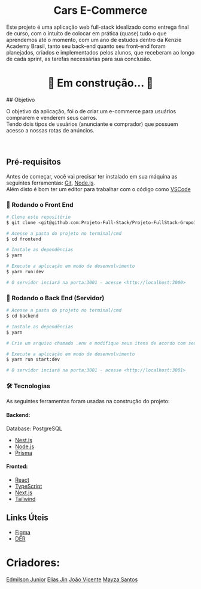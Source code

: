 <h1 align="center">Cars E-Commerce</h1>
Este projeto é uma aplicação web full-stack idealizado como entrega final de curso, com o intuito de colocar em prática (quase) tudo o que aprendemos até o momento, com um ano de estudos dentro da Kenzie Academy Brasil, tanto seu back-end quanto seu front-end foram planejados, criados e implementados pelos alunos, que receberam ao longo de cada sprint, as tarefas necessárias para sua conclusão.
<h1 align="center"> 
	🚧  Em construção...  🚧
</h1>
## Objetivo
<br/>

O objetivo da aplicação, foi o de criar um e-commerce para usuários comprarem e venderem seus carros. <br/>
Tendo dois tipos de usuários (anunciante e comprador) que possuem acesso a nossas rotas de anúncios.
<br/>
<br/>
<br/>
## Pré-requisitos

Antes de começar, você vai precisar ter instalado em sua máquina as seguintes ferramentas:
[Git](https://git-scm.com), [Node.js](https://nodejs.org/en/). <br/> 
Além disto é bom ter um editor para trabalhar com o código como [VSCode](https://code.visualstudio.com/)

### 🎲 Rodando o Front End 

```bash
# Clone este repositório
$ git clone <git@github.com:Projeto-Full-Stack/Projeto-FullStack-Grupo11.git>

# Acesse a pasta do projeto no terminal/cmd
$ cd frontend

# Instale as dependências
$ yarn

# Execute a aplicação em modo de desenvolvimento
$ yarn run:dev

# O servidor inciará na porta:3001 - acesse <http://localhost:3000>
```

### 🎲 Rodando o Back End (Servidor) 

```bash
# Acesse a pasta do projeto no terminal/cmd
$ cd backend

# Instale as dependências
$ yarn

# Crie um arquivo chamado .env e modifique seus itens de acordo com seu banco de dados/usuário (utilize o arquivo .env.example)

# Execute a aplicação em modo de desenvolvimento
$ yarn run start:dev

# O servidor inciará na porta:3001 - acesse <http://localhost:3001>
```

### 🛠 Tecnologias
As seguintes ferramentas foram usadas na construção do projeto:
<h4>Backend:</h4>
<p>Database: PostgreSQL</p>	

- [Nest.js](https://docs.nestjs.com)
- [Node.js](https://nodejs.org/en/)
- [Prisma](https://www.prisma.io/docs/getting-started)
<h4>Fronted:</h4>

- [React](https://pt-br.reactjs.org/)
- [TypeScript](https://www.typescriptlang.org/)
- [Next.js](https://nextjs.org/docs)
- [Tailwind](https://v2.tailwindcss.com/docs)

## Links Úteis

- [Figma](https://www.figma.com/file/KX3C3fIi8zmCRpNipxIYYF/M6---E-Commerce-Filter?type=design&node-id=45-2&mode=design&t=JxsFniec9pmnH3Jd-0)
- [DER](https://imgur.com/rWQe2x0)

# Criadores:
[Edmilson Junior]()
[Elias Jin]()
[João Vicente]()
[Mayza Santos]()
